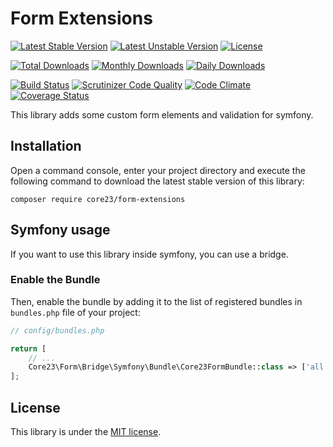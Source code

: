 Form Extensions
===============
[![Latest Stable Version](https://poser.pugx.org/core23/form-extensions/v/stable)](https://packagist.org/packages/core23/form-extensions)
[![Latest Unstable Version](https://poser.pugx.org/core23/form-extensions/v/unstable)](https://packagist.org/packages/core23/form-extensions)
[![License](https://poser.pugx.org/core23/form-extensions/license)](LICENSE.md)

[![Total Downloads](https://poser.pugx.org/core23/form-extensions/downloads)](https://packagist.org/packages/core23/form-extensions)
[![Monthly Downloads](https://poser.pugx.org/core23/form-extensions/d/monthly)](https://packagist.org/packages/core23/form-extensions)
[![Daily Downloads](https://poser.pugx.org/core23/form-extensions/d/daily)](https://packagist.org/packages/core23/form-extensions)

[![Build Status](https://travis-ci.org/core23/form-extensions.svg)](http://travis-ci.org/core23/form-extensions)
[![Scrutinizer Code Quality](https://scrutinizer-ci.com/g/core23/form-extensions/badges/quality-score.png)](https://scrutinizer-ci.com/g/core23/form-extensions/)
[![Code Climate](https://codeclimate.com/github/core23/form-extensions/badges/gpa.svg)](https://codeclimate.com/github/core23/form-extensions)
[![Coverage Status](https://coveralls.io/repos/core23/form-extensions/badge.svg)](https://coveralls.io/r/core23/form-extensions)

This library adds some custom form elements and validation for symfony.

## Installation

Open a command console, enter your project directory and execute the following command to download the latest stable version of this library:

```
composer require core23/form-extensions
```

## Symfony usage

If you want to use this library inside symfony, you can use a bridge.

### Enable the Bundle

Then, enable the bundle by adding it to the list of registered bundles in `bundles.php` file of your project:

```php
// config/bundles.php

return [
    // ...
    Core23\Form\Bridge\Symfony\Bundle\Core23FormBundle::class => ['all' => true],
];
```

## License

This library is under the [MIT license](LICENSE.md).
